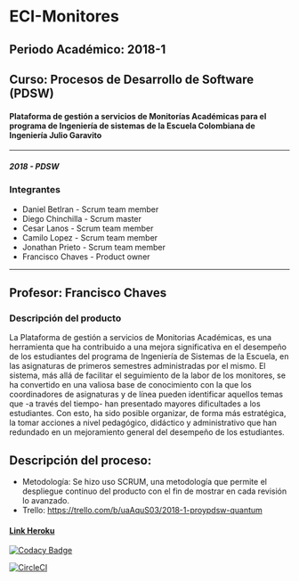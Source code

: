 # ECI-Monitores
## Periodo Académico: 2018-1<br />
## Curso: Procesos de Desarrollo de Software (PDSW)<br />
#### Plataforma de gestión a servicios de Monitorías Académicas para el programa de Ingeniería de sistemas de la Escuela Colombiana de Ingeniería Julio Garavito
---

##### 2018 - PDSW

### Integrantes
- Daniel Betlran - Scrum team member
- Diego Chinchilla - Scrum master
- Cesar Lanos - Scrum team member
- Camilo Lopez - Scrum team member
- Jonathan Prieto - Scrum team member
- Francisco Chaves - Product owner
---
## Profesor: Francisco Chaves<br />
### Descripción del producto
La Plataforma de gestión a servicios de Monitorias Académicas, es una herramienta que ha contribuido a una mejora significativa en el desempeño de los estudiantes del programa de Ingeniería de Sistemas de la Escuela, en las asignaturas de primeros semestres administradas por el mismo. El sistema, más allá de facilitar el seguimiento de la labor de los monitores, se ha convertido en una valiosa base de conocimiento con la que los coordinadores de asignaturas y de línea pueden identificar aquellos temas que -a través del tiempo- han presentado mayores dificultades a los estudiantes. Con esto, ha sido posible organizar, de forma más estratégica, la tomar acciones a nivel pedagógico, didáctico y administrativo que han redundado en un mejoramiento general del desempeño de los estudiantes.

## Descripción del proceso:<br />
* Metodología: Se hizo uso SCRUM, una metodología que permite el despliegue continuo del producto con el fin de mostrar en cada revisión  lo avanzado.<br />
* Trello: https://trello.com/b/uaAquS03/2018-1-proypdsw-quantum<br />


#### [Link Heroku](https://pdswproyectoquantum.herokuapp.com/)

[![Codacy Badge](https://api.codacy.com/project/badge/Grade/21db71efa3e4472bb82a3a658f9e332c)](https://www.codacy.com/app/DanBeltF/2018-1-PROYPDSW?utm_source=github.com&amp;utm_medium=referral&amp;utm_content=2018-1-PROYPDSW-QUANTUM/2018-1-PROYPDSW&amp;utm_campaign=Badge_Grade)

[![CircleCI](https://circleci.com/gh/2018-1-PROYPDSW-QUANTUM/2018-1-PROYPDSW.svg?style=svg)](https://circleci.com/gh/2018-1-PROYPDSW-QUANTUM/2018-1-PROYPDSW)
